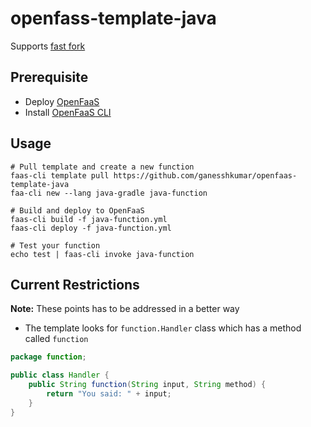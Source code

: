 # openfass-template-java

Supports [fast fork](https://github.com/openfaas/faas/tree/fast_fork/watchdog#optimizing-for-performance)

## Prerequisite
* Deploy [OpenFaaS](https://github.com/openfaas/faas#get-started-with-openfaas)
* Install [OpenFaaS CLI](https://github.com/openfaas/faas-cli#get-started-install-the-cli)

## Usage
```
# Pull template and create a new function
faas-cli template pull https://github.com/ganesshkumar/openfaas-template-java
faa-cli new --lang java-gradle java-function

# Build and deploy to OpenFaaS
faas-cli build -f java-function.yml
faas-cli deploy -f java-function.yml

# Test your function
echo test | faas-cli invoke java-function
```

## Current Restrictions
**Note:** These points has to be addressed in a better way

* The template looks for `function.Handler` class which has a method called `function`
```java
package function;

public class Handler {
    public String function(String input, String method) {
        return "You said: " + input;
    }
}
```
